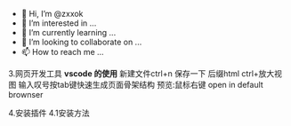 - 👋 Hi, I’m @zxxok
- 👀 I’m interested in ...
- 🌱 I’m currently learning ...
- 💞️ I’m looking to collaborate on ...
- 📫 How to reach me ...

<!---
zxxok/zxxok is a ✨ special ✨ repository because its `README.md` (this file) appears on your GitHub profile.
You can click the Preview link to take a look at your changes.
--->
3.网页开发工具
   **vscode 的使用**
   新建文件ctrl+n
   保存一下 后缀html
   ctrl+放大视图
   输入叹号按tab键快速生成页面骨架结构
   预览:鼠标右键 open in default brownser
   
 4.安装插件
 4.1安装方法
 
 
